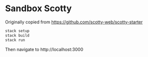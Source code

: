 # Sandbox Scotty

Originally copied from https://github.com/scotty-web/scotty-starter

```sh
stack setup
stack build
stack run
```

Then navigate to http://localhost:3000
